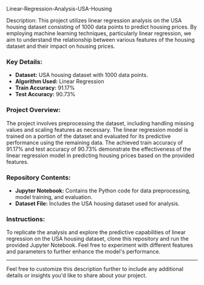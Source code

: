 
 Linear-Regression-Analysis-USA-Housing

 Description:
This project utilizes linear regression analysis on the USA housing dataset consisting of 1000 data points to predict housing prices. By employing machine learning techniques, particularly linear regression, we aim to understand the relationship between various features of the housing dataset and their impact on housing prices.

### Key Details:
- **Dataset:** USA housing dataset with 1000 data points.
- **Algorithm Used:** Linear Regression
- **Train Accuracy:** 91.17%
- **Test Accuracy:** 90.73%

### Project Overview:
The project involves preprocessing the dataset, including handling missing values and scaling features as necessary. The linear regression model is trained on a portion of the dataset and evaluated for its predictive performance using the remaining data. The achieved train accuracy of 91.17% and test accuracy of 90.73% demonstrate the effectiveness of the linear regression model in predicting housing prices based on the provided features.

### Repository Contents:
- **Jupyter Notebook:** Contains the Python code for data preprocessing, model training, and evaluation.
- **Dataset File:** Includes the USA housing dataset used for analysis.

### Instructions:
To replicate the analysis and explore the predictive capabilities of linear regression on the USA housing dataset, clone this repository and run the provided Jupyter Notebook. Feel free to experiment with different features and parameters to further enhance the model's performance.

---

Feel free to customize this description further to include any additional details or insights you'd like to share about your project.

